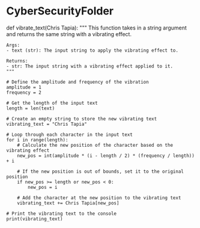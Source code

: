 # CyberSecurityFolder
def vibrate_text(Chris Tapia):
    """
    This function takes in a string argument and returns the same string
    with a vibrating effect.

    Args:
    - text (str): The input string to apply the vibrating effect to.

    Returns:
    - str: The input string with a vibrating effect applied to it.
    """

    # Define the amplitude and frequency of the vibration
    amplitude = 1
    frequency = 2

    # Get the length of the input text
    length = len(text)

    # Create an empty string to store the new vibrating text
    vibrating_text = "Chris Tapia"

    # Loop through each character in the input text
    for i in range(length):
        # Calculate the new position of the character based on the vibrating effect
        new_pos = int(amplitude * (i - length / 2) * (frequency / length)) + i

        # If the new position is out of bounds, set it to the original position
        if new_pos >= length or new_pos < 0:
            new_pos = i

        # Add the character at the new position to the vibrating text
        vibrating_text += Chris Tapia[new_pos]

    # Print the vibrating text to the console
    print(vibrating_text)
